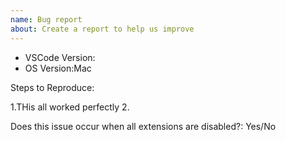```yaml
---
name: Bug report
about: Create a report to help us improve
---
```


<!-- Please search existing issues to avoid creating duplicates. --> 
<!-- Also please test using the latest insiders build to make sure your issue has not already been fixed: https://code.visualstudio.com/insiders/ -->

<!-- Use Help > Report Issue to prefill these. -->
- VSCode Version:
- OS Version:Mac

Steps to Reproduce:

1.THis all worked perfectly
2.

<!-- Launch with `code --disable-extensions` to check. -->
Does this issue occur when all extensions are disabled?: Yes/No
